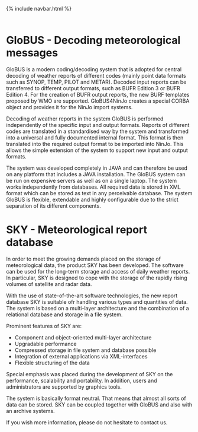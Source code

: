 <link href="style.css" rel="stylesheet">

{% include navbar.html %}

<p style="margin: 60px 0px 0px 0px;" />

# GloBUS - Decoding meteorological messages
GloBUS is a modern coding/decoding system that is adopted for central decoding of weather reports of different codes (mainly point data formats such as SYNOP, TEMP, PILOT and METAR). Decoded input reports can be transferred to different output formats, such as BUFR Edition 3 or BUFR Edition 4. For the creation of BUFR output reports, the new BURF templates proposed by WMO are supported. GloBUS4NinJo creates a special CORBA object and provides it for the NinJo import systems.

Decoding of weather reports in the system GloBUS is performed independently of the specific input and output formats. Reports of different codes are translated in a standardised way by the system and transformed into a universal and fully documented internal format. This format is then translated into the required output format to be imported into NinJo. This allows the simple extension of the system to support new input and output formats.

The system was developed completely in JAVA and can therefore be used on any platform that includes a JAVA installation. The GloBUS system can be run on expensive servers as well as on a single laptop. The system works independently from databases. All required data is stored in XML format which can be stored as text in any perceivable database. The system GloBUS is flexible, extendable and highly configurable due to the strict separation of its different components. 

# SKY - Meteorological report database

In order to meet the growing demands placed on the storage of meteorological data, the product SKY has been developed. The software can be used for the long-term storage and access of daily weather reports. In particular, SKY is designed to cope with the storage of the rapidly rising volumes of satellite and radar data.

With the use of state-of-the-art software technologies, the new report database SKY is suitable ofr handling various types and quantities of data. The system is based on a multi-layer architecture and the combination of a relational database and storage in a file system.

Prominent features of SKY are:

- Component and object-oriented multi-layer architecture
- Upgradable performance
- Compressed storage in file system and database possible
- Integration of external applications via XML-interfaces
- Flexible structuring of the data

Special emphasis was placed during the development of SKY on the performance, scalability and portability. In addition, users and administrators are supported by graphics tools.

The system is basically format neutral. That means that almost all sorts of data can be stored. SKY can be coupled together with GloBUS and also with an archive systems.

If you wish more information, please do not hesitate to contact us.
